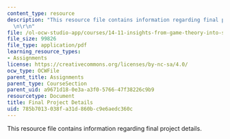 ```yaml
---
content_type: resource
description: "This resource file contains information regarding final project details.\r\
  \n\r\n"
file: /ol-ocw-studio-app/courses/14-11-insights-from-game-theory-into-social-behavior-fall-2013/785b7013038fa31d860bc9e6aedc360c_MIT14_11F13_Final_Pro_Details.pdf
file_size: 99826
file_type: application/pdf
learning_resource_types:
- Assignments
license: https://creativecommons.org/licenses/by-nc-sa/4.0/
ocw_type: OCWFile
parent_title: Assignments
parent_type: CourseSection
parent_uid: a9671d18-0e3a-a3f0-5766-47f38226c9b9
resourcetype: Document
title: Final Project Details
uid: 785b7013-038f-a31d-860b-c9e6aedc360c
---
```

This resource file contains information regarding final project details.

